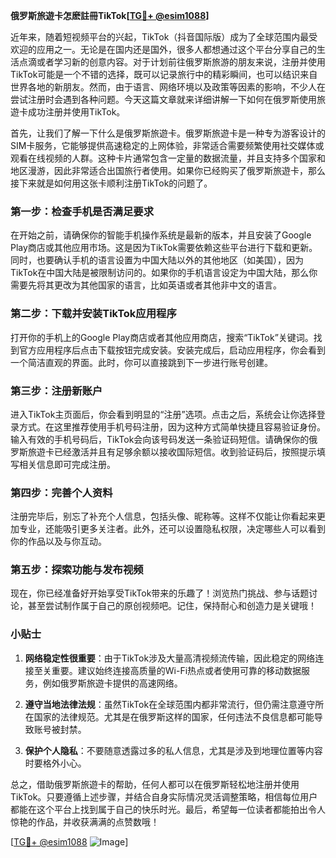 **俄罗斯旅遊卡怎麽註冊TikTok[[TG💪+ @esim1088](https://t.me/s/esim1088)]**

近年来，随着短视频平台的兴起，TikTok（抖音国际版）成为了全球范围内最受欢迎的应用之一。无论是在国内还是国外，很多人都想通过这个平台分享自己的生活点滴或者学习新的创意内容。对于计划前往俄罗斯旅游的朋友来说，注册并使用TikTok可能是一个不错的选择，既可以记录旅行中的精彩瞬间，也可以结识来自世界各地的新朋友。然而，由于语言、网络环境以及政策等因素的影响，不少人在尝试注册时会遇到各种问题。今天这篇文章就来详细讲解一下如何在俄罗斯使用旅遊卡成功注册并使用TikTok。

首先，让我们了解一下什么是俄罗斯旅遊卡。俄罗斯旅遊卡是一种专为游客设计的SIM卡服务，它能够提供高速稳定的上网体验，非常适合需要频繁使用社交媒体或观看在线视频的人群。这种卡片通常包含一定量的数据流量，并且支持多个国家和地区漫游，因此非常适合出国旅行者使用。如果你已经购买了俄罗斯旅遊卡，那么接下来就是如何用这张卡顺利注册TikTok的问题了。

### 第一步：检查手机是否满足要求

在开始之前，请确保你的智能手机操作系统是最新的版本，并且安装了Google Play商店或其他应用市场。这是因为TikTok需要依赖这些平台进行下载和更新。同时，也要确认手机的语言设置为中国大陆以外的其他地区（如美国），因为TikTok在中国大陆是被限制访问的。如果你的手机语言设定为中国大陆，那么你需要先将其更改为其他国家的语言，比如英语或者其他非中文的语言。

### 第二步：下载并安装TikTok应用程序

打开你的手机上的Google Play商店或者其他应用商店，搜索“TikTok”关键词。找到官方应用程序后点击下载按钮完成安装。安装完成后，启动应用程序，你会看到一个简洁直观的界面。此时，你可以直接跳到下一步进行账号创建。

### 第三步：注册新账户

进入TikTok主页面后，你会看到明显的“注册”选项。点击之后，系统会让你选择登录方式。在这里推荐使用手机号码注册，因为这种方式简单快捷且容易验证身份。输入有效的手机号码后，TikTok会向该号码发送一条验证码短信。请确保你的俄罗斯旅遊卡已经激活并且有足够余额以接收国际短信。收到验证码后，按照提示填写相关信息即可完成注册。

### 第四步：完善个人资料

注册完毕后，别忘了补充个人信息，包括头像、昵称等。这样不仅能让你看起来更加专业，还能吸引更多关注者。此外，还可以设置隐私权限，决定哪些人可以看到你的作品以及与你互动。

### 第五步：探索功能与发布视频

现在，你已经准备好开始享受TikTok带来的乐趣了！浏览热门挑战、参与话题讨论，甚至尝试制作属于自己的原创视频吧。记住，保持耐心和创造力是关键哦！

### 小贴士

1. **网络稳定性很重要**：由于TikTok涉及大量高清视频流传输，因此稳定的网络连接至关重要。建议始终连接高质量的Wi-Fi热点或者使用可靠的移动数据服务，例如俄罗斯旅遊卡提供的高速网络。
   
2. **遵守当地法律法规**：虽然TikTok在全球范围内都非常流行，但仍需注意遵守所在国家的法律规范。尤其是在俄罗斯这样的国家，任何违法不良信息都可能导致账号被封禁。

3. **保护个人隐私**：不要随意透露过多的私人信息，尤其是涉及到地理位置等内容时要格外小心。

总之，借助俄罗斯旅遊卡的帮助，任何人都可以在俄罗斯轻松地注册并使用TikTok。只要遵循上述步骤，并结合自身实际情况灵活调整策略，相信每位用户都能在这个平台上找到属于自己的快乐时光。最后，希望每一位读者都能拍出令人惊艳的作品，并收获满满的点赞数哦！

[[TG💪+ @esim1088](https://t.me/s/esim1088) ![Image](https://i.postimg.cc/4NQfJmqS/Snipaste-2025-05-13-00-14-12.png)]